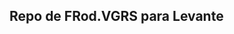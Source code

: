 <html lang="es">
  <head>
  </head>
  <body><!-- Navigation -->
    <h2>Repo de FRod.VGRS para Levante</h2>
  </body>
</html>
